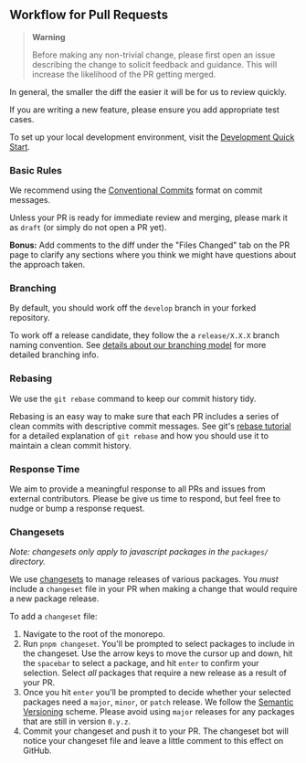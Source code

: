 ## Workflow for Pull Requests

> **Warning**
>
> Before making any non-trivial change, please first open an issue describing the
> change to solicit feedback and guidance.
> This will increase the likelihood of the PR getting merged.

In general, the smaller the diff the easier it will be for us to review quickly.

If you are writing a new feature, please ensure you add appropriate test cases.

To set up your local development environment, visit the [Development Quick Start][quickstart].

[quickstart]: ./quickstart.md

### Basic Rules

We recommend using the [Conventional Commits][convention] format on commit messages.

Unless your PR is ready for immediate review and merging, please mark it as `draft`
(or simply do not open a PR yet).

**Bonus:** Add comments to the diff under the "Files Changed" tab on the PR page to
clarify any sections where you think we might have questions about the approach taken.

[convention]: https://www.conventionalcommits.org/en/v1.0.0/

### Branching

By default, you should work off the `develop` branch in your forked repository.

To work off a release candidate, they follow the a `release/X.X.X` branch naming
convention. See [details about our branching model][branching-details] for more
detailed branching info.

[branching-details]: https://github.com/ethereum-optimism/optimism/blob/develop/README.md#branching-model-and-releases

### Rebasing

We use the `git rebase` command to keep our commit history tidy.

Rebasing is an easy way to make sure that each PR includes a series of clean commits
with descriptive commit messages. See git's [rebase tutorial][rebase] for a detailed
explanation of `git rebase` and how you should use it to maintain a clean commit history.

[rebase]: https://docs.gitlab.com/ee/topics/git/git_rebase.html

### Response Time

We aim to provide a meaningful response to all PRs and issues from external
contributors. Please be give us time to respond, but feel free to nudge or bump
a response request.

### Changesets

_Note: changesets only apply to javascript packages in the `packages/` directory._

We use [changesets](https://github.com/atlassian/changesets) to manage releases of
various packages. You *must* include a `changeset` file in your PR when making a
change that would require a new package release.

To add a `changeset` file:

1. Navigate to the root of the monorepo.
2. Run `pnpm changeset`. You'll be prompted to select packages to include in the
changeset. Use the arrow keys to move the cursor up and down, hit the `spacebar`
to select a package, and hit `enter` to confirm your selection. Select *all* packages
that require a new release as a result of your PR.
3. Once you hit `enter` you'll be prompted to decide whether your selected packages
need a `major`, `minor`, or `patch` release. We follow the [Semantic Versioning][semver]
scheme. Please avoid using `major` releases for any packages that are still in version
`0.y.z`.
4. Commit your changeset and push it to your PR. The changeset bot will notice your
changeset file and leave a little comment to this effect on GitHub.

[semver]: https://semver.org/
